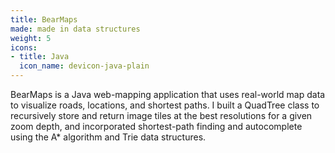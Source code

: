 ```yaml
---
title: BearMaps
made: made in data structures
weight: 5
icons:
- title: Java
  icon_name: devicon-java-plain
---
```

BearMaps is a Java web-mapping application that uses real-world map data to visualize
roads, locations, and shortest paths. I built a QuadTree class to recursively store and return image tiles at the best resolutions for a given zoom depth, and incorporated shortest-path finding and autocomplete using the A* algorithm and Trie data structures.
